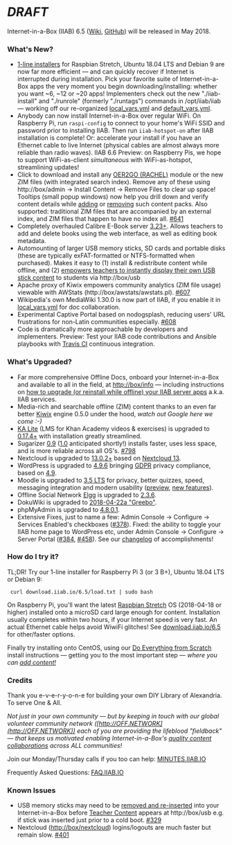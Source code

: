 # _**DRAFT**_

Internet-in-a-Box (IIAB) 6.5 ([Wiki](http://wiki.iiab.io/6.5), [GitHub](https://github.com/iiab/iiab/milestone/2)) will be released in May 2018.

### What's New?

* [1-line installers](http://download.iiab.io/6.5/) for Raspbian Stretch, Ubuntu 18.04 LTS and Debian 9 are now far more efficient &mdash; and can quickly recover if Internet is interrupted during installation.  Pick your favorite suite of Internet-in-a-Box apps the very moment you begin downloading/installing: whether you want ~6, ~12 or ~20 apps!  Implementers check out the new "./iiab-install" and "./runrole" (formerly "./runtags") commands in /opt/iiab/iiab &mdash; working off our re-organized [local_vars.yml](http://wiki.laptop.org/go/IIAB/local_vars.yml) and [default_vars.yml](https://github.com/iiab/iiab/blob/master/vars/default_vars.yml).
* Anybody can now install Internet-in-a-Box over regular WiFi.  On Raspberry Pi, run `raspi-config` to connect to your home's WiFi SSID and password prior to installing IIAB.  Then run `iiab-hotspot-on` after IIAB installation is complete!  Or: accelerate your install if you have an Ethernet cable to live Internet (physical cables are almost always more reliable than radio waves).  IIAB 6.6 Preview: on Raspberry Pis, we hope to support WiFi-as-client *simultaneous* with WiFi-as-hotspot, streamlining updates!
* Click to download and install any [OER2GO (RACHEL)](https://github.com/iiab/iiab/wiki/IIAB-Installation#oer2go-rachel-modules) module or the new ZIM files (with integrated search index).  Remove any of these using http://box/admin -> Install Content -> Remove Files to clear up space!  Tooltips (small popup windows) now help you drill down and verify content details while [adding](https://github.com/iiab/iiab/wiki/IIAB-Installation#add-content) or [removing](https://github.com/iiab/iiab/wiki/IIAB-Installation#remove-content) such content packs.  Also supported: traditional ZIM files that are accompanied by an external index, and ZIM files that happen to have no index all.  [#641](https://github.com/iiab/iiab/issues/641)
* Completely overhauled Calibre E-Book server [3.23+](https://calibre-ebook.com/whats-new).  Allows teachers to add and delete books using the web interface, as well as editing book metadata.
* Automounting of larger USB memory sticks, SD cards and portable disks (these are typically exFAT-formatted or NTFS-formatted when purchased).  Makes it easy to (1) install & redistribute content while offline, and (2) [empowers teachers to instantly display their own USB stick content](http://wiki.laptop.org/go/IIAB/FAQ#Can_teachers_display_their_own_content.3F) to students via http://box/usb
* Apache proxy of Kiwix empowers community analytics (ZIM file usage) viewable with AWStats (http://box/awstats/awstats.pl).  [#607](https://github.com/iiab/iiab/issues/607)
* Wikipedia's own MediaWiki 1.30.0 is now part of IIAB, if you enable it in [local_vars.yml](http://wiki.laptop.org/go/IIAB/local_vars.yml) for doc collaboration.
* Experimental Captive Portal based on nodogsplash, reducing users' URL frustrations for non-Latin communities especially.  [#608](https://github.com/iiab/iiab/issues/608)
* Code is dramatically more approachable by developers and implementers.  Preview: Test your IIAB code contributions and Ansible playbooks with [Travis CI](https://github.com/iiab/iiab/wiki/IIAB-Contributors-Guide#testing-your-code-with-travis-ci) continuous integration.

### What's Upgraded?

* Far more comprehensive Offline Docs, onboard your Internet-in-a-Box and available to all in the field, at [http://box/info](http://box/info) &mdash; including instructions on [how to upgrade (or reinstall while offline) your IIAB server apps](http://wiki.laptop.org/go/IIAB/FAQ#Can_I_upgrade_or_reinstall_server_apps.3F) a.k.a. IIAB services.
* Media-rich and searchable offline (ZIM) content thanks to an even far better [Kiwix](http://www.kiwix.org/) engine 0.5.0 under the hood, _watch out Google here we come :-)_
* [KA Lite](http://ka-lite.readthedocs.io/en/latest/installguide/release_notes.html) (LMS for Khan Academy videos & exercises) is upgraded to [0.17.4+](https://github.com/learningequality/ka-lite/releases) with installation greatly streamlined.
* Sugarizer [0.9](https://groups.google.com/forum/m/#!topic/unleashkids/YzXPMgp28vY) ([1.0](https://groups.google.com/forum/m/#!topic/unleashkids/jnJHfjbhPPA) anticipated shortly!) installs faster, uses less space, and is more reliable across all OS's. 
 [#798](https://github.com/iiab/iiab/issues/798)
* Nextcloud is upgraded to [13.0.2+](https://nextcloud.com/blog/nextcloud-13.0.2-and-12.0.7-available-collabora-online-3.2-is-out/) based on [Nextcloud 13](https://nextcloud.com/blog/nextcloud-13-brings-secure-file-sync-and-collaboration-to-the-next-level/).
* WordPress is upgraded to [4.9.6](https://wordpress.org/news/2018/05/wordpress-4-9-6-privacy-and-maintenance-release/) bringing [GDPR](https://en.wikipedia.org/wiki/General_Data_Protection_Regulation) privacy compliance, based on [4.9](https://wordpress.org/news/2017/11/tipton/).
* Moodle is upgraded to [3.5 LTS](https://docs.moodle.org/dev/Moodle_3.5_release_notes) for privacy, better quizzes, speed, messaging integration and modern usability ([preview](https://www.moodlenews.com/2018/privacy-better-quizzes-faster-and-modern-the-latest-scoop-on-moodle-3-5/), [new features](https://docs.moodle.org/35/en/New_features)).
* Offline Social Network [Elgg](http://learn.elgg.org/en/2.3/) is upgraded to [2.3.6](https://github.com/Elgg/Elgg/blob/2.3.6/CHANGELOG.md).
* DokuWiki is upgraded to [2018-04-22a "Greebo"](https://www.dokuwiki.org/changes#release_2018-04-22_release_greebo).
* phpMyAdmin is upgraded to [4.8.0.1](https://www.phpmyadmin.net/news/).
* Extensive Fixes, just to name a few: Admin Console -> Configure -> Services Enabled's checkboxes ([#378](https://github.com/iiab/iiab/issues/193)).  Fixed: the ability to toggle your IIAB home page to WordPress etc, under Admin Console -> Configure -> Server Portal ([#384](https://github.com/iiab/iiab/issues/384), [#458](https://github.com/iiab/iiab/issues/458)).  See our [changelog](https://github.com/iiab/iiab/milestone/2?closed=1) of accomplishments!

### How do I try it?

TL;DR!  Try our 1-line installer for Raspberry Pi 3 (or 3 B+), Ubuntu 18.04 LTS or Debian 9:

     curl download.iiab.io/6.5/load.txt | sudo bash

On Raspberry Pi, you'll want the latest [Raspbian Stretch](https://www.raspberrypi.org/downloads/raspbian/) OS (2018-04-18 or higher) installed onto a microSD card large enough for content.  Installation usually completes within two hours, if your Internet speed is very fast.  An actual Ethernet cable helps avoid WiwiFi glitches!  See [download.iiab.io/6.5](http://download.iiab.io/6.5/README.html) for other/faster options.

Finally try installing onto CentOS, using our [Do Everything from Scratch](https://github.com/iiab/iiab/wiki/IIAB-Installation#do-everything-from-scratch) install instructions &mdash; getting you to the most important step &mdash; _where you can [add content!](https://github.com/iiab/iiab/wiki/IIAB-Installation#add-content)_

### Credits

Thank you e-v-e-r-y-o-n-e for building your own DIY Library of Alexandria.  To serve One & All.

_Not just in your own community &mdash; but by keeping in touch with our global volunteer community network ([http://OFF.NETWORK](http://OFF.NETWORK)) each of you are providing the lifeblood "fieldback" &mdash; that keeps us motivated enabling Internet-in-a-Box's [quality content collaborations](http://boxing.team) across ALL communities!_

Join our Monday/Thursday calls if you too can help: [MINUTES.IIAB.IO](http://MINUTES.IIAB.IO)

Frequently Asked Questions: [FAQ.IIAB.IO](http://FAQ.IIAB.IO)

### Known Issues

* USB memory sticks may need to be [removed and re-inserted](https://github.com/iiab/iiab/issues/329#issuecomment-333330362) into your Internet-in-a-Box before [Teacher Content](http://wiki.laptop.org/go/IIAB/FAQ#Can_teachers_display_their_own_content.3F) appears at http://box/usb e.g. if stick was inserted just prior to a cold boot. [#329](https://github.com/iiab/iiab/issues/329)
* Nextcloud ([http://box/nextcloud](http://box/nextcloud)) logins/logouts are much faster but remain slow. [#401](https://github.com/iiab/iiab/issues/401)
